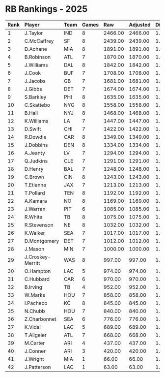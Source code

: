 # RB Rankings - 2025

| Rank | Player            | Team | Games | Raw     | Adjusted | Difficulty | Avg/Game | Typical | Consistency | Trend    |
| :----| :-----------------| :----| :-----| :-------| :--------| :----------| :--------| :-------| :-----------| :--------|
| 1    | J.Taylor          | IND  | 8     | 2466.00 | 2466.00  | 1.000      | 308.25   | 328.50  | 3/1/4       | +45.6%   |
| 2    | C.McCaffrey       | SF   | 8     | 2439.00 | 2439.00  | 1.000      | 304.88   | 319.00  | 3/3/2       | +43.7%   |
| 3    | D.Achane          | MIA  | 8     | 1891.00 | 1891.00  | 1.000      | 236.38   | 247.00  | 5/1/2       | +47.8%   |
| 4    | B.Robinson        | ATL  | 7     | 1870.00 | 1870.00  | 1.000      | 267.14   | 268.50  | 2/3/2       | +70.2%   |
| 5    | J.Williams        | DAL  | 8     | 1842.00 | 1842.00  | 1.000      | 230.25   | 251.50  | 4/2/2       | +45.6%   |
| 6    | J.Cook            | BUF  | 7     | 1708.00 | 1708.00  | 1.000      | 244.00   | 223.50  | 2/0/5       | +91.3%   |
| 7    | J.Jacobs          | GB   | 7     | 1681.00 | 1681.00  | 1.000      | 240.14   | 273.50  | 5/0/2       | +56.8%   |
| 8    | J.Gibbs           | DET  | 7     | 1674.00 | 1674.00  | 1.000      | 239.14   | 255.00  | 5/0/2       | +70.2%   |
| 9    | S.Barkley         | PHI  | 8     | 1635.00 | 1635.00  | 1.000      | 204.38   | 195.50  | 3/1/4       | +81.9%   |
| 10   | C.Skattebo        | NYG  | 8     | 1558.00 | 1558.00  | 1.000      | 194.75   | 220.00  | 4/1/3       | +115.4%  |
| 11   | B.Hall            | NYJ  | 8     | 1468.00 | 1468.00  | 1.000      | 183.50   | 184.50  | 4/0/4       | +121.2%  |
| 12   | K.Williams        | LA   | 7     | 1447.00 | 1447.00  | 1.000      | 206.71   | 200.00  | 4/1/2       | +67.2%   |
| 13   | D.Swift           | CHI  | 7     | 1422.00 | 1422.00  | 1.000      | 203.14   | 205.50  | 4/1/2       | +45.4%   |
| 14   | R.Dowdle          | CAR  | 8     | 1349.00 | 1349.00  | 1.000      | 168.62   | 228.50  | 6/0/2       | +352.9%  |
| 15   | J.Dobbins         | DEN  | 8     | 1334.00 | 1334.00  | 1.000      | 166.75   | 177.50  | 3/1/4       | +37.4%   |
| 16   | A.Jeanty          | LV   | 7     | 1294.00 | 1294.00  | 1.000      | 184.86   | 173.00  | 3/1/3       | +159.7%  |
| 17   | Q.Judkins         | CLE  | 7     | 1291.00 | 1291.00  | 1.000      | 184.43   | 174.50  | 3/0/4       | +163.5%  |
| 18   | D.Henry           | BAL  | 7     | 1248.00 | 1248.00  | 1.000      | 178.29   | 172.00  | 4/0/3       | +143.4%  |
| 19   | C.Brown           | CIN  | 8     | 1243.00 | 1243.00  | 1.000      | 155.38   | 161.50  | 5/1/2       | +66.2%   |
| 20   | T.Etienne         | JAX  | 7     | 1213.00 | 1213.00  | 1.000      | 173.29   | 183.50  | 4/0/3       | +74.9%   |
| 21   | T.Pollard         | TEN  | 8     | 1192.00 | 1192.00  | 1.000      | 149.00   | 165.00  | 6/0/2       | +40.8%   |
| 22   | A.Kamara          | NO   | 8     | 1169.00 | 1169.00  | 1.000      | 146.12   | 144.00  | 4/0/4       | +70.0%   |
| 23   | J.Warren          | PIT  | 6     | 1085.00 | 1085.00  | 1.000      | 180.83   | 178.50  | 3/0/3       | +58.9%   |
| 24   | R.White           | TB   | 8     | 1075.00 | 1075.00  | 1.000      | 134.38   | 165.50  | 5/1/2       | +151.3%  |
| 25   | R.Stevenson       | NE   | 8     | 1032.00 | 1032.00  | 1.000      | 129.00   | 146.50  | 5/0/3       | +129.7%  |
| 26   | K.Walker          | SEA  | 7     | 1017.00 | 1017.00  | 1.000      | 145.29   | 148.00  | 4/0/3       | +95.5%   |
| 27   | D.Montgomery      | DET  | 7     | 1012.00 | 1012.00  | 1.000      | 144.57   | 140.50  | 4/0/3       | +141.2%  |
| 28   | J.Mason           | MIN  | 7     | 1000.00 | 1000.00  | 1.000      | 142.86   | 135.50  | 2/1/4       | +125.0%  |
| 29   | J.Croskey-Merritt | WAS  | 8     | 997.00  | 997.00   | 1.000      | 124.62   | 125.00  | 5/1/2       | +166.5%  |
| 30   | O.Hampton         | LAC  | 5     | 974.00  | 974.00   | 1.000      | 194.80   | 216.50  | 3/0/2       | INACTIVE |
| 31   | C.Hubbard         | CAR  | 6     | 970.00  | 970.00   | 1.000      | 161.67   | 169.00  | 4/0/2       | +57.3%   |
| 32   | B.Irving          | TB   | 4     | 952.00  | 952.00   | 1.000      | 238.00   | 266.50  | 3/0/1       | INACTIVE |
| 33   | W.Marks           | HOU  | 7     | 858.00  | 858.00   | 1.000      | 122.57   | 118.00  | 4/0/3       | +327.7%  |
| 34   | I.Pacheco         | KC   | 8     | 845.00  | 845.00   | 1.000      | 105.62   | 116.50  | 6/0/2       | +60.8%   |
| 35   | N.Chubb           | HOU  | 7     | 840.00  | 840.00   | 1.000      | 120.00   | 124.50  | 3/1/3       | +79.0%   |
| 36   | Z.Charbonnet      | SEA  | 6     | 776.00  | 776.00   | 1.000      | 129.33   | 118.00  | 2/0/4       | +85.3%   |
| 37   | K.Vidal           | LAC  | 5     | 689.00  | 689.00   | 1.000      | 137.80   | 151.00  | 3/0/2       | N/A      |
| 38   | T.Allgeier        | ATL  | 7     | 668.00  | 668.00   | 1.000      | 95.43    | 88.50   | 3/0/4       | +311.4%  |
| 39   | M.Carter          | ARI  | 4     | 437.00  | 437.00   | 1.000      | 109.25   | 155.50  | 3/0/1       | N/A      |
| 40   | J.Conner          | ARI  | 3     | 420.00  | 420.00   | 1.000      | 140.00   | 140.00  | 1/1/1       | INACTIVE |
| 41   | J.Wright          | MIA  | 1     | 66.00   | 66.00    | 1.000      | 66.00    | 66.00   | 0/1/0       | N/A      |
| 42   | J.Patterson       | LAC  | 1     | 63.00   | 63.00    | 1.000      | 63.00    | 63.00   | 0/1/0       | N/A      |

